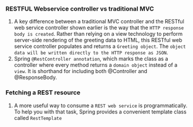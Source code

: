 ### RESTFUL Webservice controller vs traditional MVC
1. A key difference between a traditional MVC controller and the RESTful web service controller shown earlier is the way that the ```HTTP response body is created```. Rather than relying on a view technology to perform server-side rendering of the greeting data to HTML, this RESTful web service controller populates and returns a ```Greeting object```. The ```object data will be written directly to the HTTP response as JSON```.
2. Spring ```@RestController annotation```, which marks the class as a controller where every method returns a ```domain object``` instead of a ```view```. It is shorthand for including both @Controller and @ResponseBody.

### Fetching a REST resource
1. A more useful way to consume a ```REST web service``` is programmatically. To help you with that task, Spring provides a convenient template class called ```RestTemplate```
